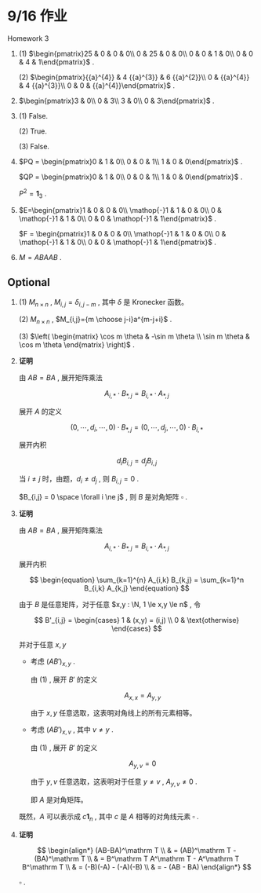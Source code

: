 # 9/16 作业

Homework 3

1. (1) $\begin{pmatrix}25 & 0 & 0 & 0\\
   0 & 25 & 0 & 0\\
   0 & 0 & 1 & 0\\
   0 & 0 & 4 & 1\end{pmatrix}$ .
   
   (2) $\begin{pmatrix}{{a}^{4}} & 4 {{a}^{3}} & 6 {{a}^{2}}\\
   0 & {{a}^{4}} & 4 {{a}^{3}}\\
   0 & 0 & {{a}^{4}}\end{pmatrix}$ .

2. $\begin{pmatrix}3 & 0\\
   0 & 3\\
   3 & 0\\
   0 & 3\end{pmatrix}$ .

3. (1) False.
   
   (2) True.
   
   (3) False.

4. $PQ = \begin{pmatrix}0 & 1 & 0\\
   0 & 0 & 1\\
   1 & 0 & 0\end{pmatrix}$ .
   
   $QP = \begin{pmatrix}0 & 1 & 0\\
   0 & 0 & 1\\
   1 & 0 & 0\end{pmatrix}$ .
   
   $P^2 = \mathbf{1}_3$ .

5. $E=\begin{pmatrix}1 & 0 & 0 & 0\\
   \mathop{-}1 & 1 & 0 & 0\\
   0 & \mathop{-}1 & 1 & 0\\
   0 & 0 & \mathop{-}1 & 1\end{pmatrix}$ .
   
   $F = \begin{pmatrix}1 & 0 & 0 & 0\\
   \mathop{-}1 & 1 & 0 & 0\\
   0 & \mathop{-}1 & 1 & 0\\
   0 & 0 & \mathop{-}1 & 1\end{pmatrix}$ .

6. $M=ABAAB$ .

## Optional

1. (1) $M_{n \times n}$ , $M_{i,j}=\delta_{i,j-m}$ , 其中 $\delta$ 是 Kronecker 函数。
   
   (2) $M_{n \times n}$ , $M_{i,j}={m \choose j-i}a^{m-j+i}$ .
   
   (3) $\left( \begin{matrix} \cos m \theta & -\sin m \theta \\ \sin m \theta & \cos m \theta \end{matrix} \right)$ .

2. **证明** 
   
   由 $AB=BA$ , 展开矩阵乘法
   
   $$
   A_{i,*} \cdot B_{*,j} = B_{i,*} \cdot A_{*,j}
   $$
   
   展开 $A$ 的定义
   
   $$
   (0, \cdots, d_i, \cdots, 0)
\cdot B_{*,j}
= (0, \cdots, d_j, \cdots, 0)
\cdot B_{i,*}
   $$
   
   展开内积
   
   $$
   d_i B_{i,j} = d_j B_{i,j}
   $$
   
   当 $i \ne j$ 时，由题，$d_i \ne d_j$ , 则 $B_{i,j} = 0$ .
   
   $B_{i,j} = 0 \space \forall i \ne j$ , 则 $B$ 是对角矩阵 $\square$ . 

3. **证明** 
   
   由 $AB=BA$ , 展开矩阵乘法
   
   $$
   A_{i,*} \cdot B_{*,j} = B_{i,*} \cdot A_{*,j}
   $$
   
   展开内积
   
   $$
   \begin{equation}
\sum_{k=1}^{n} A_{i,k} B_{k,j} = \sum_{k=1}^n B_{i,k} A_{k,j}
\end{equation}
   $$
   
   由于 $B$ 是任意矩阵，对于任意 $x,y : \N, 1 \le x,y \le n$ , 令
   
   $$
   B'_{i,j}
= \begin{cases}
1 & (x,y) = (i,j) \\
0 & \text{otherwise}
\end{cases}
   $$
   
   并对于任意 $x,y$ 
   
   - 考虑 $(AB')_{x,y}$ .
     
     由 (1) , 展开 $B'$ 的定义
     
     $$
     A_{x,x} = A_{y,y}
     $$
     
     由于 $x,y$ 任意选取，这表明对角线上的所有元素相等。
   
   - 考虑 $(AB')_{x,v}$ , 其中 $v \ne y$ .
     
     由 (1) , 展开 $B'$ 的定义
     
     $$
     A_{y,v} = 0
     $$
     
     由于 $y,v$ 任意选取，这表明对于任意 $y \ne v$ , $A_{y,v} \ne 0$ .
     
     即 $A$ 是对角矩阵。 
   
   既然，$A$ 可以表示成 $c \mathbf 1_{n}$ , 其中 $c$ 是 $A$ 相等的对角线元素 $\square$ .

4. **证明** 
   
   $$
   \begin{align*}
(AB-BA)^\mathrm T \\
& = (AB)^\mathrm T - (BA)^\mathrm T \\
& = B^\mathrm T A^\mathrm T - A^\mathrm T B^\mathrm T \\
& = (-B)(-A) - (-A)(-B) \\
& = - (AB - BA)
\end{align*}
   $$
   
   $\square$ .
